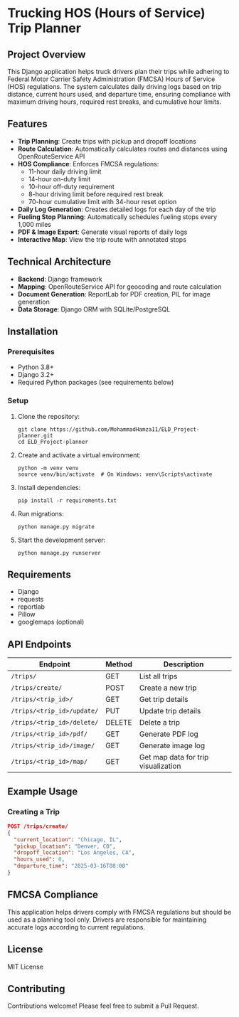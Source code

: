# Trucking HOS (Hours of Service) Trip Planner

## Project Overview
This Django application helps truck drivers plan their trips while adhering to Federal Motor Carrier Safety Administration (FMCSA) Hours of Service (HOS) regulations. The system calculates daily driving logs based on trip distance, current hours used, and departure time, ensuring compliance with maximum driving hours, required rest breaks, and cumulative hour limits.

## Features
- **Trip Planning**: Create trips with pickup and dropoff locations
- **Route Calculation**: Automatically calculates routes and distances using OpenRouteService API
- **HOS Compliance**: Enforces FMCSA regulations:
  - 11-hour daily driving limit
  - 14-hour on-duty limit
  - 10-hour off-duty requirement
  - 8-hour driving limit before required rest break
  - 70-hour cumulative limit with 34-hour reset option
- **Daily Log Generation**: Creates detailed logs for each day of the trip
- **Fueling Stop Planning**: Automatically schedules fueling stops every 1,000 miles
- **PDF & Image Export**: Generate visual reports of daily logs
- **Interactive Map**: View the trip route with annotated stops

## Technical Architecture
- **Backend**: Django framework
- **Mapping**: OpenRouteService API for geocoding and route calculation
- **Document Generation**: ReportLab for PDF creation, PIL for image generation
- **Data Storage**: Django ORM with SQLite/PostgreSQL

## Installation

### Prerequisites
- Python 3.8+
- Django 3.2+
- Required Python packages (see requirements below)

### Setup
1. Clone the repository:
   ```
   git clone https://github.com/MohammadHamza11/ELD_Project-planner.git
   cd ELD_Project-planner
   ```

2. Create and activate a virtual environment:
   ```
   python -m venv venv
   source venv/bin/activate  # On Windows: venv\Scripts\activate
   ```

3. Install dependencies:
   ```
   pip install -r requirements.txt
   ```

4. Run migrations:
   ```
   python manage.py migrate
   ```

5. Start the development server:
   ```
   python manage.py runserver
   ```

## Requirements
- Django
- requests
- reportlab
- Pillow
- googlemaps (optional)

## API Endpoints

| Endpoint | Method | Description |
|----------|--------|-------------|
| `/trips/` | GET | List all trips |
| `/trips/create/` | POST | Create a new trip |
| `/trips/<trip_id>/` | GET | Get trip details |
| `/trips/<trip_id>/update/` | PUT | Update trip details |
| `/trips/<trip_id>/delete/` | DELETE | Delete a trip |
| `/trips/<trip_id>/pdf/` | GET | Generate PDF log |
| `/trips/<trip_id>/image/` | GET | Generate image log |
| `/trips/<trip_id>/map/` | GET | Get map data for trip visualization |

## Example Usage

### Creating a Trip
```json
POST /trips/create/
{
  "current_location": "Chicago, IL",
  "pickup_location": "Denver, CO",
  "dropoff_location": "Los Angeles, CA",
  "hours_used": 0,
  "departure_time": "2025-03-16T08:00"
}
```

## FMCSA Compliance
This application helps drivers comply with FMCSA regulations but should be used as a planning tool only. Drivers are responsible for maintaining accurate logs according to current regulations.

## License
MIT License

## Contributing
Contributions welcome! Please feel free to submit a Pull Request.
